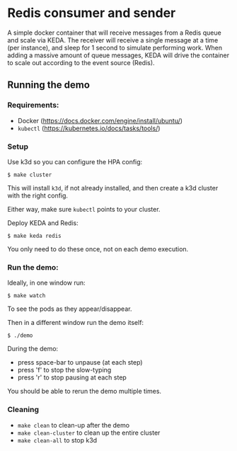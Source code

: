 # Redis consumer and sender

A simple docker container that will receive messages from a Redis queue and
scale via KEDA.  The receiver will receive a single message at a time (per
instance), and sleep for 1 second to simulate performing work.  When adding a
massive amount of queue messages, KEDA will drive the container to scale out
according to the event source (Redis).


## Running the demo

### Requirements:
- Docker (https://docs.docker.com/engine/install/ubuntu/)
- `kubectl` (https://kubernetes.io/docs/tasks/tools/)

### Setup
Use k3d so you can configure the HPA config:
```
$ make cluster
```

This will install `k3d`, if not already installed, and then create a k3d
cluster with the right config.

Either way, make sure `kubectl` points to your cluster.

Deploy KEDA and Redis:
```
$ make keda redis
```

You only need to do these once, not on each demo execution.

### Run the demo:
Ideally, in one window run:
```
$ make watch
```
To see the pods as they appear/disappear.

Then in a different window run the demo itself:
```
$ ./demo
```

During the demo:
- press space-bar to unpause (at each step)
- press 'f' to stop the slow-typing
- press 'r' to stop pausing at each step

You should be able to rerun the demo multiple times.

### Cleaning
- `make clean` to clean-up after the demo
- `make clean-cluster` to clean up the entire cluster
- `make clean-all` to stop k3d

